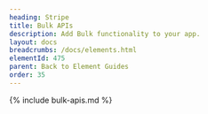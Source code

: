 ```yaml
---
heading: Stripe
title: Bulk APIs
description: Add Bulk functionality to your app.
layout: docs
breadcrumbs: /docs/elements.html
elementId: 475
parent: Back to Element Guides
order: 35
---
```


{% include bulk-apis.md %}

